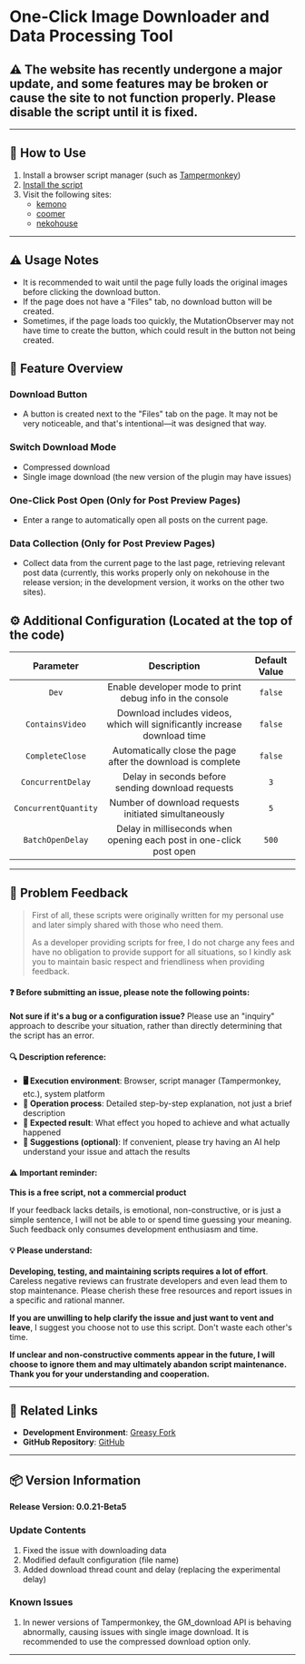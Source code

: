 # **One-Click Image Downloader and Data Processing Tool**

## ⚠️ The website has recently undergone a major update, and some features may be broken or cause the site to not function properly. Please disable the script until it is fixed.

---

## **👻 How to Use**

1. Install a browser script manager (such as [Tampermonkey](https://chrome.google.com/webstore/detail/tampermonkey/dhdgffkkebhmkfjojejmpbldmpobfkfo))
2. [Install the script](https://update.greasyfork.org/scripts/472282/Kemer%20%E4%B8%8B%E8%BC%89%E5%99%A8.user.js)
3. Visit the following sites:
    - [kemono](https://kemono.su/)
    - [coomer](https://coomer.su/)
    - [nekohouse](https://nekohouse.su/)

---

## **⚠️ Usage Notes**
- It is recommended to wait until the page fully loads the original images before clicking the download button.
- If the page does not have a "Files" tab, no download button will be created.
- Sometimes, if the page loads too quickly, the MutationObserver may not have time to create the button, which could result in the button not being created.

## **📜 Feature Overview**

### **Download Button**
- A button is created next to the "Files" tab on the page. It may not be very noticeable, and that's intentional—it was designed that way.

### **Switch Download Mode**
- Compressed download
- Single image download (the new version of the plugin may have issues)

### **One-Click Post Open (Only for Post Preview Pages)**
- Enter a range to automatically open all posts on the current page.

### **Data Collection (Only for Post Preview Pages)**
- Collect data from the current page to the last page, retrieving relevant post data (currently, this works properly only on nekohouse in the release version; in the development version, it works on the other two sites).

## **⚙️ Additional Configuration (Located at the top of the code)**

|    **Parameter**     |                              **Description**                              | **Default Value** |
| :------------------: | :-----------------------------------------------------------------------: | :---------------: |
|        `Dev`         |         Enable developer mode to print debug info in the console          |      `false`      |
|   `ContainsVideo`    | Download includes videos, which will significantly increase download time |      `false`      |
|   `CompleteClose`    |        Automatically close the page after the download is complete        |      `false`      |
|  `ConcurrentDelay`   |             Delay in seconds before sending download requests             |        `3`        |
| `ConcurrentQuantity` |           Number of download requests initiated simultaneously            |        `5`        |
|   `BatchOpenDelay`   |    Delay in milliseconds when opening each post in one-click post open    |       `500`       |

---

## 📣 Problem Feedback

> First of all, these scripts were originally written for my personal use and later simply shared with those who need them.
>
> As a developer providing scripts for free, I do not charge any fees and have no obligation to provide support for all situations, so I kindly ask you to maintain basic respect and friendliness when providing feedback.

#### ❓ Before submitting an issue, please note the following points:

**Not sure if it's a bug or a configuration issue?** Please use an "inquiry" approach to describe your situation, rather than directly determining that the script has an error.

#### 🔍 Description reference:

- **🖥️ Execution environment**: Browser, script manager (Tampermonkey, etc.), system platform
- **🧭 Operation process**: Detailed step-by-step explanation, not just a brief description
- **🎯 Expected result**: What effect you hoped to achieve and what actually happened
- **🤖 Suggestions (optional)**: If convenient, please try having an AI help understand your issue and attach the results

#### ⚠️ Important reminder:

**This is a free script, not a commercial product**

If your feedback lacks details, is emotional, non-constructive, or is just a simple sentence, I will not be able to or spend time guessing your meaning. Such feedback only consumes development enthusiasm and time.

#### 💡 Please understand:

**Developing, testing, and maintaining scripts requires a lot of effort**. Careless negative reviews can frustrate developers and even lead them to stop maintenance. Please cherish these free resources and report issues in a specific and rational manner.

**If you are unwilling to help clarify the issue and just want to vent and leave**, I suggest you choose not to use this script. Don't waste each other's time.

**If unclear and non-constructive comments appear in the future, I will choose to ignore them and may ultimately abandon script maintenance. Thank you for your understanding and cooperation.**

---

## **🔗 Related Links**

- **Development Environment**: [Greasy Fork](https://greasyfork.org/zh-TW/users/989635-canaan-hs)  
- **GitHub Repository**: [GitHub](https://github.com/Canaan-HS/MonkeyScript/tree/main/KemerDownloader)

---

## **📦 Version Information**

**Release Version: 0.0.21-Beta5**

### **Update Contents**
1. Fixed the issue with downloading data
2. Modified default configuration (file name)
3. Added download thread count and delay (replacing the experimental delay)

### **Known Issues**
1. In newer versions of Tampermonkey, the GM_download API is behaving abnormally, causing issues with single image download. It is recommended to use the compressed download option only.

---